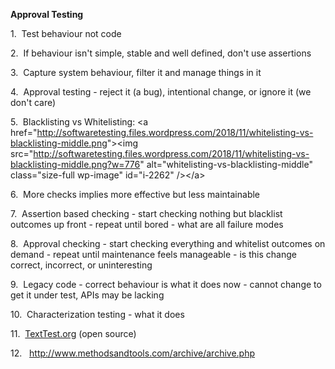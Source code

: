 <!-- wp:paragraph -->
<p><strong>Approval Testing</strong></p>
<!-- /wp:paragraph -->

<!-- wp:paragraph -->
<p>1.&nbsp; Test behaviour not code</p>
<!-- /wp:paragraph -->

<!-- wp:paragraph -->
<p>2.&nbsp; If behaviour isn't simple, stable and well defined, don't use assertions</p>
<!-- /wp:paragraph -->

<!-- wp:paragraph -->
<p>3.&nbsp; Capture system behaviour, filter it and manage things in it</p>
<!-- /wp:paragraph -->

<!-- wp:paragraph -->
<p>4.&nbsp; Approval testing - reject it (a bug), intentional change, or ignore it (we don't care)</p>
<!-- /wp:paragraph -->

<!-- wp:paragraph -->
<p>5.&nbsp; Blacklisting vs Whitelisting: &lt;a href="<a href="http://softwaretesting.files.wordpress.com/2018/11/whitelisting-vs-blacklisting-middle.png">http://softwaretesting.files.wordpress.com/2018/11/whitelisting-vs-blacklisting-middle.png</a>"&gt;&lt;img src="<a href="http://softwaretesting.files.wordpress.com/2018/11/whitelisting-vs-blacklisting-middle.png?w=776">http://softwaretesting.files.wordpress.com/2018/11/whitelisting-vs-blacklisting-middle.png?w=776</a>" alt="whitelisting-vs-blacklisting-middle" class="size-full wp-image" id="i-2262" /&gt;&lt;/a&gt;</p>
<!-- /wp:paragraph -->

<!-- wp:paragraph -->
<p>6.&nbsp; More checks implies more effective but less maintainable</p>
<!-- /wp:paragraph -->

<!-- wp:paragraph -->
<p>7.&nbsp; Assertion based checking - start checking nothing but blacklist outcomes up front - repeat until bored - what are all failure modes</p>
<!-- /wp:paragraph -->

<!-- wp:paragraph -->
<p>8.&nbsp; Approval checking - start checking everything and whitelist outcomes on demand - repeat until maintenance feels manageable - is this change correct, incorrect, or uninteresting</p>
<!-- /wp:paragraph -->

<!-- wp:paragraph -->
<p>9.&nbsp; Legacy code - correct behaviour is what it does now - cannot change to get it under test, APIs may be lacking</p>
<!-- /wp:paragraph -->

<!-- wp:paragraph -->
<p>10.&nbsp; Characterization testing - what it does</p>
<!-- /wp:paragraph -->

<!-- wp:paragraph -->
<p>11.&nbsp; <a href="http://TextTest.org">TextTest.org</a> (open source)</p>
<!-- /wp:paragraph -->

<!-- wp:paragraph -->
<p>12. &nbsp; <a href="http://www.methodsandtools.com/archive/archive.php">http://www.methodsandtools.com/archive/archive.php</a></p>
<!-- /wp:paragraph -->
